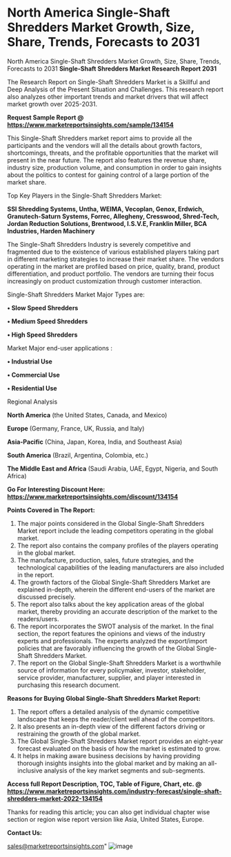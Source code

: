 # North America Single-Shaft Shredders Market Growth, Size, Share, Trends, Forecasts to 2031
 North America Single-Shaft Shredders Market Growth, Size, Share, Trends, Forecasts to 2031
<strong>Single-Shaft Shredders Market Research Report 2031</strong>

The Research Report on Single-Shaft Shredders Market is a Skillful and Deep Analysis of the Present Situation and Challenges. This research report also analyzes other important trends and market drivers that will affect market growth over 2025-2031.

<strong>Request Sample Report @ <a href=https://www.marketreportsinsights.com/sample/134154>https://www.marketreportsinsights.com/sample/134154</a></strong>

This Single-Shaft Shredders market report aims to provide all the participants and the vendors will all the details about growth factors, shortcomings, threats, and the profitable opportunities that the market will present in the near future. The report also features the revenue share, industry size, production volume, and consumption in order to gain insights about the politics to contest for gaining control of a large portion of the market share.

Top Key Players in the Single-Shaft Shredders Market:

<strong>SSI Shredding Systems, Untha, WEIMA, Vecoplan, Genox, Erdwich, Granutech-Saturn Systems, Forrec, Allegheny, Cresswood, Shred-Tech, Jordan Reduction Solutions, Brentwood, I.S.V.E, Franklin Miller, BCA Industries, Harden Machinery</strong>

The Single-Shaft Shredders Industry is severely competitive and fragmented due to the existence of various established players taking part in different marketing strategies to increase their market share. The vendors operating in the market are profiled based on price, quality, brand, product differentiation, and product portfolio. The vendors are turning their focus increasingly on product customization through customer interaction.

Single-Shaft Shredders Market Major Types are:

<strong>• Slow Speed Shredders

• Medium Speed Shredders

• High Speed Shredders</strong>

Market Major end-user applications :

<strong>• Industrial Use

• Commercial Use

• Residential Use</strong>

Regional Analysis

</u><strong><b>North America</b></strong> (the United States, Canada, and Mexico)

<strong><b>Europe </b></strong>(Germany, France, UK, Russia, and Italy)

<strong><b>Asia-Pacific</b></strong> (China, Japan, Korea, India, and Southeast Asia)

<strong><b>South America</b></strong> (Brazil, Argentina, Colombia, etc.)

<strong><b>The Middle East and Africa</b></strong> (Saudi Arabia, UAE, Egypt, Nigeria, and South Africa)

<strong>Go For Interesting Discount Here: <a href=https://www.marketreportsinsights.com/discount/134154>https://www.marketreportsinsights.com/discount/134154</a></strong>

<strong>Points Covered in The Report:</strong>
<ol>
  <li>The major points considered in the Global Single-Shaft Shredders Market report include the leading competitors operating in the global market.</li>
  <li>The report also contains the company profiles of the players operating in the global market.</li>
  <li>The manufacture, production, sales, future strategies, and the technological capabilities of the leading manufacturers are also included in the report.</li>
  <li>The growth factors of the Global Single-Shaft Shredders Market are explained in-depth, wherein the different end-users of the market are discussed precisely.</li>
  <li>The report also talks about the key application areas of the global market, thereby providing an accurate description of the market to the readers/users.</li>
  <li>The report incorporates the SWOT analysis of the market. In the final section, the report features the opinions and views of the industry experts and professionals. The experts analyzed the export/import policies that are favorably influencing the growth of the Global Single-Shaft Shredders Market.</li>
  <li>The report on the Global Single-Shaft Shredders Market is a worthwhile source of information for every policymaker, investor, stakeholder, service provider, manufacturer, supplier, and player interested in purchasing this research document.</li>
</ol>
<strong>Reasons for Buying Global Single-Shaft Shredders Market Report:</strong>

<ol>
  <li>The report offers a detailed analysis of the dynamic competitive landscape that keeps the reader/client well ahead of the competitors.</li>
  <li>It also presents an in-depth view of the different factors driving or restraining the growth of the global market.</li>
  <li>The Global Single-Shaft Shredders Market report provides an eight-year forecast evaluated on the basis of how the market is estimated to grow.</li>
  <li>It helps in making aware business decisions by having providing thorough insights insights into the global market and by making an all-inclusive analysis of the key market segments and sub-segments.</li>
</ol>
<strong>Access full Report Description, TOC, Table of Figure, Chart, etc. @ <a href=https://www.marketreportsinsights.com/industry-forecast/single-shaft-shredders-market-2022-134154>https://www.marketreportsinsights.com/industry-forecast/single-shaft-shredders-market-2022-134154</a></strong>


Thanks for reading this article; you can also get individual chapter wise section or region wise report version like Asia, United States, Europe.

<strong>Contact Us:</strong>

sales@marketreportsinsights.com"
![image](https://github.com/user-attachments/assets/d1cfc68a-0d5b-4022-a76d-1d01674e208a)
